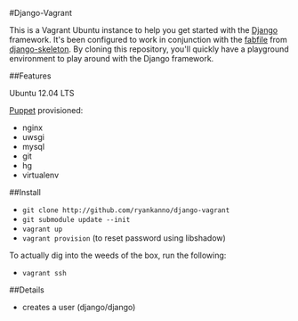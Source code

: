 #Django-Vagrant

This is a Vagrant Ubuntu instance to help you get started with the
[Django](https://www.djangoproject.com/) framework. It's been configured to
work in conjunction with the [fabfile](https://github.com/ryankanno/django-skeleton/blob/master/fabfile.py)
from [django-skeleton](http://github.com/ryankanno/django-skeleton/).  By
cloning this repository, you'll quickly have a playground environment to play
around with the Django framework.


##Features 

Ubuntu 12.04 LTS

[Puppet](http://puppetlabs.com) provisioned:

* nginx
* uwsgi
* mysql 
* git
* hg
* virtualenv


##Install

* `git clone http://github.com/ryankanno/django-vagrant`
* `git submodule update --init`
* `vagrant up`
* `vagrant provision` (to reset password using libshadow)

To actually dig into the weeds of the box, run the following:

* `vagrant ssh`

##Details

* creates a user (django/django)
